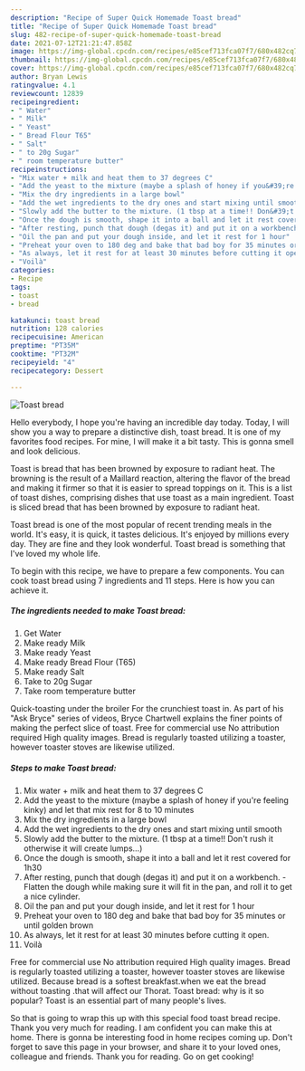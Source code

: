 ```yaml
---
description: "Recipe of Super Quick Homemade Toast bread"
title: "Recipe of Super Quick Homemade Toast bread"
slug: 482-recipe-of-super-quick-homemade-toast-bread
date: 2021-07-12T21:21:47.858Z
image: https://img-global.cpcdn.com/recipes/e85cef713fca07f7/680x482cq70/toast-bread-recipe-main-photo.jpg
thumbnail: https://img-global.cpcdn.com/recipes/e85cef713fca07f7/680x482cq70/toast-bread-recipe-main-photo.jpg
cover: https://img-global.cpcdn.com/recipes/e85cef713fca07f7/680x482cq70/toast-bread-recipe-main-photo.jpg
author: Bryan Lewis
ratingvalue: 4.1
reviewcount: 12839
recipeingredient:
- " Water"
- " Milk"
- " Yeast"
- " Bread Flour T65"
- " Salt"
- " to 20g Sugar"
- " room temperature butter"
recipeinstructions:
- "Mix water + milk and heat them to 37 degrees C"
- "Add the yeast to the mixture (maybe a splash of honey if you&#39;re feeling kinky) and let that mix rest for 8 to 10 minutes"
- "Mix the dry ingredients in a large bowl"
- "Add the wet ingredients to the dry ones and start mixing until smooth"
- "Slowly add the butter to the mixture. (1 tbsp at a time!! Don&#39;t rush it otherwise it will create lumps...)"
- "Once the dough is smooth, shape it into a ball and let it rest covered for 1h30"
- "After resting, punch that dough (degas it) and put it on a workbench.  Flatten the dough while making sure it will fit in the pan, and roll it to get a nice cylinder."
- "Oil the pan and put your dough inside, and let it rest for 1 hour"
- "Preheat your oven to 180 deg and bake that bad boy for 35 minutes or until golden brown"
- "As always, let it rest for at least 30 minutes before cutting it open."
- "Voilà"
categories:
- Recipe
tags:
- toast
- bread

katakunci: toast bread 
nutrition: 128 calories
recipecuisine: American
preptime: "PT35M"
cooktime: "PT32M"
recipeyield: "4"
recipecategory: Dessert

---
```



![Toast bread](https://img-global.cpcdn.com/recipes/e85cef713fca07f7/680x482cq70/toast-bread-recipe-main-photo.jpg)

Hello everybody, I hope you're having an incredible day today. Today, I will show you a way to prepare a distinctive dish, toast bread. It is one of my favorites food recipes. For mine, I will make it a bit tasty. This is gonna smell and look delicious.

Toast is bread that has been browned by exposure to radiant heat. The browning is the result of a Maillard reaction, altering the flavor of the bread and making it firmer so that it is easier to spread toppings on it. This is a list of toast dishes, comprising dishes that use toast as a main ingredient. Toast is sliced bread that has been browned by exposure to radiant heat.

Toast bread is one of the most popular of recent trending meals in the world. It's easy, it is quick, it tastes delicious. It's enjoyed by millions every day. They are fine and they look wonderful. Toast bread is something that I've loved my whole life.


To begin with this recipe, we have to prepare a few components. You can cook toast bread using 7 ingredients and 11 steps. Here is how you can achieve it.

<!--inarticleads1-->

##### The ingredients needed to make Toast bread:

1. Get  Water
1. Make ready  Milk
1. Make ready  Yeast
1. Make ready  Bread Flour (T65)
1. Make ready  Salt
1. Take  to 20g Sugar
1. Take  room temperature butter


Quick-toasting under the broiler For the crunchiest toast in. As part of his &#34;Ask Bryce&#34; series of videos, Bryce Chartwell explains the finer points of making the perfect slice of toast. Free for commercial use No attribution required High quality images. Bread is regularly toasted utilizing a toaster, however toaster stoves are likewise utilized. 

<!--inarticleads2-->

##### Steps to make Toast bread:

1. Mix water + milk and heat them to 37 degrees C
1. Add the yeast to the mixture (maybe a splash of honey if you&#39;re feeling kinky) and let that mix rest for 8 to 10 minutes
1. Mix the dry ingredients in a large bowl
1. Add the wet ingredients to the dry ones and start mixing until smooth
1. Slowly add the butter to the mixture. (1 tbsp at a time!! Don&#39;t rush it otherwise it will create lumps...)
1. Once the dough is smooth, shape it into a ball and let it rest covered for 1h30
1. After resting, punch that dough (degas it) and put it on a workbench.  - Flatten the dough while making sure it will fit in the pan, and roll it to get a nice cylinder.
1. Oil the pan and put your dough inside, and let it rest for 1 hour
1. Preheat your oven to 180 deg and bake that bad boy for 35 minutes or until golden brown
1. As always, let it rest for at least 30 minutes before cutting it open.
1. Voilà


Free for commercial use No attribution required High quality images. Bread is regularly toasted utilizing a toaster, however toaster stoves are likewise utilized. Because bread is a softest breakfast.when we eat the bread without toasting .that will affect our Thorat. Toast bread: why is it so popular? Toast is an essential part of many people&#39;s lives. 

So that is going to wrap this up with this special food toast bread recipe. Thank you very much for reading. I am confident you can make this at home. There is gonna be interesting food in home recipes coming up. Don't forget to save this page in your browser, and share it to your loved ones, colleague and friends. Thank you for reading. Go on get cooking!
